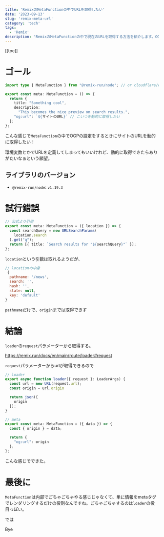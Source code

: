 ```yaml
---
title: 'RemixのMetaFunctionの中でURLを取得したい'
date: '2023-09-13'
slug: 'remix-meta-url'
category: 'tech'
tags:
  - 'Remix'
description: 'RemixのMetaFunctionの中で現在のURLを取得する方法を紹介します。OGPの設定などの際にURLのオリジンが必要になる場合を想定しています'
---
```


[[toc]]

# ゴール

``` typescript
import type { MetaFunction } from "@remix-run/node"; // or cloudflare/deno

export const meta: MetaFunction = () => {
  return {
    title: "Something cool",
    description:
      "This becomes the nice preview on search results.",
    "og:url": `${サイトのURL}` // こいつを動的に取得したい
  };
};
```

こんな感じで`MetaFunction`の中でOGPの設定をするときにサイトのURLを動的に取得したい！

環境変数とかでURLを定義してしまってもいいけれど、動的に取得できたらありがたいなぁという願望。

## ライブラリのバージョン

- `@remix-run/node`: `v1.19.3`


# 試行錯誤

``` typescript
// 公式より引用
export const meta: MetaFunction = ({ location }) => {
  const searchQuery = new URLSearchParams(
    location.search
  ).get("q");
  return [{ title: `Search results for "${searchQuery}"` }];
};
```

`location`という引数は取れるようだが、

``` javascript
// locationの中身
 {
  pathname: '/news',
  search: '',
  hash: '',
  state: null,
  key: 'default'
}
```

`pathname`だけで、`origin`までは取得できず

# 結論

`loader`の`request`パラメーターから取得する。

https://remix.run/docs/en/main/route/loader#request

`request`パラメーターからurlが取得できるので

``` typescript
// loader
export async function loader({ request }: LoaderArgs) {
  const url = new URL(request.url);
  const origin = url.origin

  return json({
    origin
  });
}

// meta
export const meta: MetaFunction = ({ data }) => {
  const { origin } = data;

  return {
    "og:url": origin
  };
};
```

こんな感じでできた。

# 最後に

`MetaFunction`は内部でごちゃごちゃやる感じじゃなくて、単に情報をmetaタグでレンダリングするだけの役割なんですね。ごちゃごちゃするのは`loader`の役目っぽい。

では

Bye